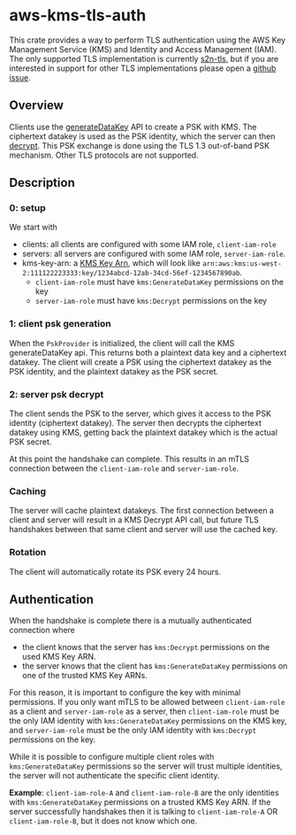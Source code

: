 # aws-kms-tls-auth

This crate provides a way to perform TLS authentication using the AWS Key Management Service (KMS) and Identity and Access Management (IAM). The only supported TLS implementation is currently [s2n-tls](https://github.com/aws/s2n-tls), but if you are interested in support for other TLS implementations please open a [github issue](https://github.com/aws/s2n-tls/issues/new/choose).

## Overview

Clients use the [generateDataKey](https://docs.aws.amazon.com/kms/latest/APIReference/API_GenerateDataKey.html) API to create a PSK with KMS. The ciphertext datakey is used as the PSK identity, which the server can then [decrypt](https://docs.aws.amazon.com/kms/latest/APIReference/API_Decrypt.html). This PSK exchange is done using the TLS 1.3 out-of-band PSK mechanism. Other TLS protocols are not supported. 

## Description

### 0: setup
We start with 
- clients: all clients are configured with some IAM role, `client-iam-role`
- servers: all servers are configured with some IAM role, `server-iam-role`.
- kms-key-arn: a [KMS Key Arn](https://docs.aws.amazon.com/kms/latest/developerguide/concepts.html#key-id-key-ARN), which will look like `arn:aws:kms:us-west-2:111122223333:key/1234abcd-12ab-34cd-56ef-1234567890ab`.
    - `client-iam-role` must have `kms:GenerateDataKey` permissions on the key
    - `server-iam-role` must have `kms:Decrypt` permissions on the key

### 1: client psk generation
When the `PskProvider` is initialized, the client will call the KMS generateDataKey api. This returns both a plaintext data key and a ciphertext datakey. The client will create a PSK using the ciphertext datakey as the PSK identity, and the plaintext datakey as the PSK secret.

### 2: server psk decrypt
The client sends the PSK to the server, which gives it access to the PSK identity (ciphertext datakey). The server then decrypts the ciphertext datakey using KMS, getting back the plaintext datakey which is the actual PSK secret.

At this point the handshake can complete. This results in an mTLS connection between the `client-iam-role` and `server-iam-role`.

### Caching
The server will cache plaintext datakeys. The first connection between a client and server will result in a KMS Decrypt API call, but future TLS handshakes between that same client and server will use the cached key.

### Rotation
The client will automatically rotate its PSK every 24 hours.

## Authentication
When the handshake is complete there is a mutually authenticated connection where 
- the client knows that the server has `kms:Decrypt` permissions on the used KMS Key ARN.
- the server knows that the client has `kms:GenerateDataKey` permissions on one of the trusted KMS Key ARNs.

For this reason, it is important to configure the key with minimal permissions. If you only want mTLS to be allowed between `client-iam-role` as a client and `server-iam-role` as a server, then `client-iam-role` must be the only IAM identity with `kms:GenerateDataKey` permissions on the KMS key, and `server-iam-role` must be the only IAM identity with `kms:Decrypt` permissions on the key.

While it is possible to configure multiple client roles with `kms:GenerateDataKey` permissions so  the server will trust multiple identities, the server will not authenticate the specific client identity.

**Example**: `client-iam-role-A` and `client-iam-role-B` are the only identities with `kms:GenerateDataKey` permissions on a trusted KMS Key ARN. If the server successfully handshakes then it is talking to `client-iam-role-A` OR `client-iam-role-B`, but it does not know which one. 
